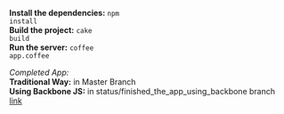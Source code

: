 **Install the dependencies:**
<code>npm install</code><br>
**Build the project:**
<code>cake build</code><br>
**Run the server:**
<code>coffee app.coffee</code><br>

*Completed App:*<br>
**Traditional Way:** in Master Branch<br>
**Using Backbone JS:** in status/finished_the_app_using_backbone branch [link](https://github.com/mudassir0909/CoffeeScript_Todo_App/tree/status/finished_the_app_using_backbone)